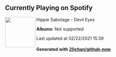 ## Currently Playing on Spotify

[<img align="left" width="100" src="https://i.scdn.co/image/ab67616d0000b273ecdad1ee6d530eb965d7c51e">](https://open.spotify.com/album/1RVXVo1puacM8aQ6hgQahi)

Hippie Sabotage - Devil Eyes

**Albums**: Not supported

Last updated at 02/22/2021 15:39

#### Generated with [20chan/github-now](https://github.com/20chan/github-now)


<!--
**20chan/20chan** is a ✨ _special_ ✨ repository because its `README.md` (this file) appears on your GitHub profile.

Here are some ideas to get you started:

- 🔭 I’m currently working on ...
- 🌱 I’m currently learning ...
- 👯 I’m looking to collaborate on ...
- 🤔 I’m looking for help with ...
- 💬 Ask me about ...
- 📫 How to reach me: ...
- 😄 Pronouns: ...
- ⚡ Fun fact: ...
-->
